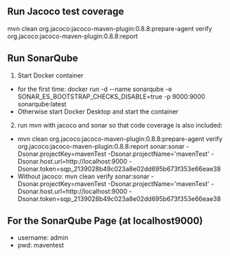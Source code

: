 ## Run Jacoco test coverage
mvn clean org.jacoco:jacoco-maven-plugin:0.8.8:prepare-agent  verify org.jacoco:jacoco-maven-plugin:0.8.8:report

## Run SonarQube 
1. Start Docker container 
- for the first time: docker run -d --name sonarqube -e SONAR_ES_BOOTSTRAP_CHECKS_DISABLE=true -p 9000:9000 sonarqube:latest
- Otherwise start Docker Desktop and start the container
2. run mvn with jacoco and sonar so that code coverage is also included:
- mvn clean org.jacoco:jacoco-maven-plugin:0.8.8:prepare-agent verify org.jacoco:jacoco-maven-plugin:0.8.8:report sonar:sonar -Dsonar.projectKey=mavenTest -Dsonar.projectName='mavenTest' -Dsonar.host.url=http://localhost:9000 -Dsonar.token=sqp_2139028b49c023a8e02dd695b673f353e66eae38 
- Without jacoco: mvn clean verify sonar:sonar -Dsonar.projectKey=mavenTest -Dsonar.projectName='mavenTest' -Dsonar.host.url=http://localhost:9000 -Dsonar.token=sqp_2139028b49c023a8e02dd695b673f353e66eae38


## For the SonarQube Page (at localhost9000)
- username: admin
- pwd: maventest